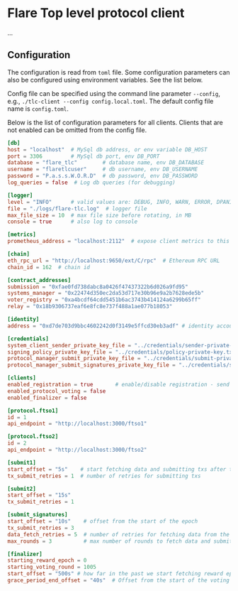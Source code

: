 # Flare Top level protocol client

...

## Configuration

The configuration is read from `toml` file. Some configuration
parameters can also be configured using environment variables. See the list below.

Config file can be specified using the command line parameter `--config`, e.g., `./tlc-client --config config.local.toml`. The default config file name is `config.toml`.

Below is the list of configuration parameters for all clients. Clients that are not enabled can be omitted from the config file.

```toml
[db]
host = "localhost"  # MySql db address, or env variable DB_HOST
port = 3306         # MySql db port, env DB_PORT
database = "flare_tlc"        # database name, env DB_DATABASE
username = "flaretlcuser"     # db username, env DB_USERNAME
password = "P.a.s.s.W.O.R.D"  # db password, env DB_PASSWORD
log_queries = false  # Log db queries (for debugging)

[logger]
level = "INFO"      # valid values are: DEBUG, INFO, WARN, ERROR, DPANIC, PANIC, FATAL (as in zap logger)
file = "./logs/flare-tlc.log"  # logger file
max_file_size = 10  # max file size before rotating, in MB
console = true      # also log to console

[metrics]
prometheus_address = "localhost:2112"  # expose client metrics to this address (empty value does not expose this endpoint)

[chain]
eth_rpc_url = "http://localhost:9650/ext/C/rpc"  # Ethereum RPC URL
chain_id = 162  # chain id

[contract_addresses]
submission = "0xfae0fd738dabc8a0426f47437322b6d026a9fd95"
systems_manager = "0x22474d350ec2da53d717e30b96e9a2b7628ede5b"
voter_registry = "0xa4bcdf64cdd5451b6ac3743b414124a6299b65ff"
relay = "0x18b9306737eaf6e8fc8e737f488a1ae077b18053"

[identity]
address = "0xd7de703d9bbc4602242d0f3149e5ffcd30eb3adf" # identity account not private key

[credentials]
system_client_sender_private_key_file = "../credentials/sender-private-key.txt" # any account
signing_policy_private_key_file = "../credentials/policy-private-key.txt" # for signing and submitting votes
protocol_manager_submit_private_key_file = "../credentials/submit-private-key.txt"
protocol_manager_submit_signatures_private_key_file = "../credentials/signatures-private-key.txt"

[clients]
enabled_registration = true       # enable/disable registration - send RegisterVoter and SignNewSigningPolicy txs
enabled_protocol_voting = false
enabled_finalizer = false

[protocol.ftso1]
id = 1
api_endpoint = "http://localhost:3000/ftso1"

[protocol.ftso2]
id = 2
api_endpoint = "http://localhost:3000/ftso2"

[submit1]
start_offset = "5s"    # start fetching data and submitting txs after this offset from the start of the epoch
tx_submit_retries = 1  # number of retries for submitting txs

[submit2]
start_offset = "15s"
tx_submit_retries = 1

[submit_signatures]
start_offset = "10s"    # offset from the start of the epoch
tx_submit_retries = 3
data_fetch_retries = 5  # number of retries for fetching data from the API, timeout is 1 second
max_rounds = 3          # max number of rounds to fetch data and submit signatures

[finalizer]
starting_reward_epoch = 0
starting_voting_round = 1005
start_offset = "500s" # how far in the past we start fetching reward epochs from the indexer at the start of the finalizer client default is 7 days
grace_period_end_offset = "40s"  # Offset from the start of the voting round
```
